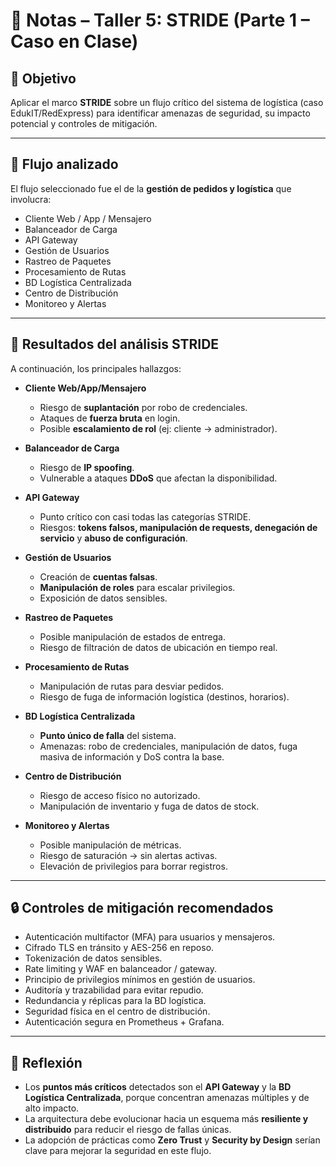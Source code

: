 # 📝 Notas – Taller 5: STRIDE (Parte 1 – Caso en Clase)

## 🎯 Objetivo
Aplicar el marco **STRIDE** sobre un flujo crítico del sistema de logística (caso EdukIT/RedExpress) para identificar amenazas de seguridad, su impacto potencial y controles de mitigación.

---

## 🔄 Flujo analizado
El flujo seleccionado fue el de la **gestión de pedidos y logística** que involucra:
- Cliente Web / App / Mensajero
- Balanceador de Carga
- API Gateway
- Gestión de Usuarios
- Rastreo de Paquetes
- Procesamiento de Rutas
- BD Logística Centralizada
- Centro de Distribución
- Monitoreo y Alertas

---

## 🧪 Resultados del análisis STRIDE
A continuación, los principales hallazgos:

- **Cliente Web/App/Mensajero**
  - Riesgo de **suplantación** por robo de credenciales.
  - Ataques de **fuerza bruta** en login.
  - Posible **escalamiento de rol** (ej: cliente → administrador).

- **Balanceador de Carga**
  - Riesgo de **IP spoofing**.
  - Vulnerable a ataques **DDoS** que afectan la disponibilidad.

- **API Gateway**
  - Punto crítico con casi todas las categorías STRIDE.
  - Riesgos: **tokens falsos, manipulación de requests, denegación de servicio** y **abuso de configuración**.

- **Gestión de Usuarios**
  - Creación de **cuentas falsas**.
  - **Manipulación de roles** para escalar privilegios.
  - Exposición de datos sensibles.

- **Rastreo de Paquetes**
  - Posible manipulación de estados de entrega.
  - Riesgo de filtración de datos de ubicación en tiempo real.

- **Procesamiento de Rutas**
  - Manipulación de rutas para desviar pedidos.
  - Riesgo de fuga de información logística (destinos, horarios).

- **BD Logística Centralizada**
  - **Punto único de falla** del sistema.
  - Amenazas: robo de credenciales, manipulación de datos, fuga masiva de información y DoS contra la base.

- **Centro de Distribución**
  - Riesgo de acceso físico no autorizado.
  - Manipulación de inventario y fuga de datos de stock.

- **Monitoreo y Alertas**
  - Posible manipulación de métricas.
  - Riesgo de saturación → sin alertas activas.
  - Elevación de privilegios para borrar registros.

---

## 🔒 Controles de mitigación recomendados
- Autenticación multifactor (MFA) para usuarios y mensajeros.
- Cifrado TLS en tránsito y AES-256 en reposo.
- Tokenización de datos sensibles.
- Rate limiting y WAF en balanceador / gateway.
- Principio de privilegios mínimos en gestión de usuarios.
- Auditoría y trazabilidad para evitar repudio.
- Redundancia y réplicas para la BD logística.
- Seguridad física en el centro de distribución.
- Autenticación segura en Prometheus + Grafana.

---

## 📌 Reflexión
- Los **puntos más críticos** detectados son el **API Gateway** y la **BD Logística Centralizada**, porque concentran amenazas múltiples y de alto impacto.
- La arquitectura debe evolucionar hacia un esquema más **resiliente y distribuido** para reducir el riesgo de fallas únicas.
- La adopción de prácticas como **Zero Trust** y **Security by Design** serían clave para mejorar la seguridad en este flujo.

